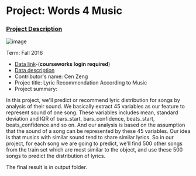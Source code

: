 # Project: Words 4 Music

### [Project Description](doc/Project4_desc.md)

![image](http://cdn.newsapi.com.au/image/v1/f7131c018870330120dbe4b73bb7695c?width=650)

Term: Fall 2016

+ [Data link](https://courseworks2.columbia.edu/courses/11849/files/folder/Project_Files?preview=763391)-(**courseworks login required**)
+ [Data description](doc/readme.html)
+ Contributor's name:
  Cen Zeng
+ Projec title: Lyric Recommendation According to Music
+ Project summary:

In this project, we'll predict or recommend lyric distribution for songs by analysis of their sound. We basically extract 45 variables as our feature to represent sound of one song. These variables includes mean, standard deviation and IQR of bars_start, bars_confidence, beats_start, beats_confidence and so on. And our analysis is based on the assumption that the sound of a song can be represented by these 45 variables. Our idea is that musics with similar sound tend to share similar lyrics. So in our project, for each song we are going to predict, we'll find 500 other songs from the train set which are most similar to the object, and use these 500 songs to predict the distribution of lyrics.
	
The final result is in output folder.
